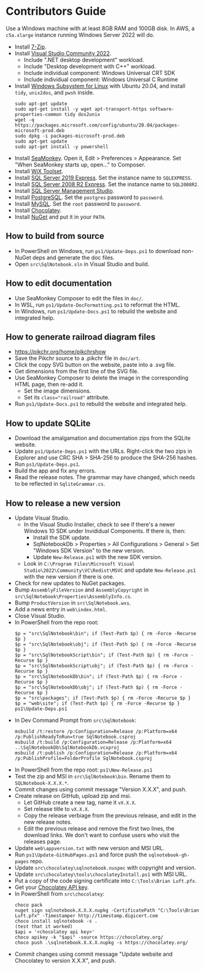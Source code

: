 # Contributors Guide

Use a Windows machine with at least 8GB RAM and 100GB disk.
In AWS, a `c5a.xlarge` instance running Windows Server 2022 will do.

- Install [7-Zip](https://www.7-zip.org/).
- Install [Visual Studio Community 2022](https://visualstudio.microsoft.com/vs/).
    - Include ".NET desktop development" workload.
    - Include "Desktop development with C++" workload.
    - Include individual component: Windows Universal CRT SDK
    - Include individual component: Windows Universal C Runtime
- Install [Windows Subsystem for Linux](https://docs.microsoft.com/en-us/windows/wsl/) with Ubuntu 20.04, and install `tidy`, `unix2dos`, and `pwsh` inside.
    ```
    sudo apt-get update
    sudo apt-get install -y wget apt-transport-https software-properties-common tidy dos2unix
    wget -q https://packages.microsoft.com/config/ubuntu/20.04/packages-microsoft-prod.deb
    sudo dpkg -i packages-microsoft-prod.deb
    sudo apt-get update
    sudo apt-get install -y powershell
    ```
- Install [SeaMonkey](https://www.seamonkey-project.org/releases/). Open it, Edit > Preferences > Appearance. Set "When SeaMonkey starts up, open..." to Composer.
- Install [WiX Toolset](https://wixtoolset.org/releases/).
- Install [SQL Server 2019 Express](https://www.microsoft.com/en-us/Download/details.aspx?id=101064). Set the instance name to `SQLEXPRESS`.
- Install [SQL Server 2008 R2 Express](https://www.microsoft.com/en-us/download/details.aspx?id=30438). Set the instance name to `SQL2008R2`.
- Install [SQL Server Management Studio](https://docs.microsoft.com/en-us/sql/ssms/download-sql-server-management-studio-ssms).
- Install [PostgreSQL](https://www.postgresql.org/download/windows/). Set the `postgres` password to `password`.
- Install [MySQL](https://dev.mysql.com/downloads/mysql/). Set the `root` password to `password`.
- Install [Chocolatey](https://chocolatey.org/install).
- Install [NuGet](https://www.nuget.org/downloads) and put it in your `PATH`.

## How to build from source

- In PowerShell on Windows, run `ps1/Update-Deps.ps1` to download non-NuGet deps and generate the doc files.
- Open `src\SqlNotebook.sln` in Visual Studio and build.

## How to edit documentation

- Use SeaMonkey Composer to edit the files in `doc/`.
- In WSL, run `ps1/Update-DocFormatting.ps1` to reformat the HTML.
- In Windows, run `ps1/Update-Docs.ps1` to rebuild the website and integrated help.

## How to generate railroad diagram files

- https://pikchr.org/home/pikchrshow
- Save the Pikchr source to a .pikchr file in `doc/art`.
- Click the copy SVG button on the website, paste into a .svg file.
- Get dimensions from the first line of the SVG file.
- Use SeaMonkey Composer to delete the image in the corresponding HTML page, then re-add it.
    - Set the image dimensions.
    - Set its `class="railroad"` attribute.
- Run `ps1/Update-Docs.ps1` to rebuild the website and integrated help.

## How to update SQLite

- Download the amalgamation and documentation zips from the SQLite website.
- Update `ps1/Update-Deps.ps1` with the URLs. Right-click the two zips in Explorer and use CRC SHA > SHA-256 to produce the SHA-256 hashes.
- Run `ps1/Update-Deps.ps1`.
- Build the app and fix any errors.
- Read the release notes. The grammar may have changed, which needs to be reflected in `SqliteGrammar.cs`.

## How to release a new version

- Update Visual Studio.
    - In the Visual Studio Installer, check to see if there's a newer Windows 10 SDK under Invididual Components. If there is, then:
        - Install the SDK update.
        - SqlNotebookDb > Properties > All Configurations > General > Set "Windows SDK Version" to the new version.
        - Update `New-Release.ps1` with the new SDK version.
    - Look in `C:\Program Files\Microsoft Visual Studio\2022\Community\VC\Redist\MSVC` and update `New-Release.ps1` with the new version if there is one.
- Check for new updates to NuGet packages.
- Bump `AssemblyFileVersion` and `AssemblyCopyright` in `src\SqlNotebook\Properties\AssemblyInfo.cs`.
- Bump `ProductVersion` in `src\SqlNotebook.wxs`.
- Add a news entry in `web\index.html`.
- Close Visual Studio.
- In PowerShell from the repo root:
    ```
    $p = "src\SqlNotebook\bin"; if (Test-Path $p) { rm -Force -Recurse $p }
    $p = "src\SqlNotebook\obj"; if (Test-Path $p) { rm -Force -Recurse $p }
    $p = "src\SqlNotebookScript\bin"; if (Test-Path $p) { rm -Force -Recurse $p }
    $p = "src\SqlNotebookScript\obj"; if (Test-Path $p) { rm -Force -Recurse $p }
    $p = "src\SqlNotebookDb\bin"; if (Test-Path $p) { rm -Force -Recurse $p }
    $p = "src\SqlNotebookDb\obj"; if (Test-Path $p) { rm -Force -Recurse $p }
    $p = "src\packages"; if (Test-Path $p) { rm -Force -Recurse $p }
    $p = "web\site"; if (Test-Path $p) { rm -Force -Recurse $p }
    ps1\Update-Deps.ps1
    ```
- In Dev Command Prompt from `src\SqlNotebook`:
    ```
    msbuild /t:restore /p:Configuration=Release /p:Platform=x64 /p:PublishReadyToRun=true SqlNotebook.csproj
    msbuild /t:build /p:Configuration=Release /p:Platform=x64 ..\SqlNotebookDb\SqlNotebookDb.vcxproj
    msbuild /t:publish /p:Configuration=Release /p:Platform=x64 /p:PublishProfile=FolderProfile SqlNotebook.csproj
    ```
- In PowerShell from the repo root: `ps1\New-Release.ps1`
- Test the zip and MSI in `src\SqlNotebook\bin`. Rename them to `SQLNotebook-X.X.X.*`.
- Commit changes using commit message "Version X.X.X", and push.
- Create release on GitHub, upload zip and msi.
    - Let GitHub create a new tag, name it `vX.X.X`.
    - Set release title to `vX.X.X`.
    - Copy the release verbiage from the previous release, and edit in the new release notes.
    - Edit the previous release and remove the first two lines, the download links. We don't want to confuse users who visit the releases page.
- Update `web\appversion.txt` with new version and MSI URL.
- Run `ps1\Update-GitHubPages.ps1` and force push the `sqlnotebook-gh-pages` repo.
- Update `src\chocolatey\sqlnotebook.nuspec` with copyright and version.
- Update `src\chocolatey\tools\chocolateyInstall.ps1` with MSI URL.
- Put a copy of the code signing certificate into `C:\Tools\Brian Luft.pfx`.
- Get your [Chocolatey API key](https://community.chocolatey.org/account).
- In PowerShell from `src\chocolatey`:
    ```
    choco pack
    nuget sign sqlnotebook.X.X.X.nupkg -CertificatePath "C:\Tools\Brian Luft.pfx" -Timestamper http://timestamp.digicert.com
    choco install sqlnotebook -s .
    (test that it worked)
    $api = '<chocolatey api key>'
    choco apikey -k "$api" -source https://chocolatey.org/
    choco push .\sqlnotebook.X.X.X.nupkg -s https://chocolatey.org/
    ```
- Commit changes using commit message "Update website and Chocolatey to version X.X.X", and push.

